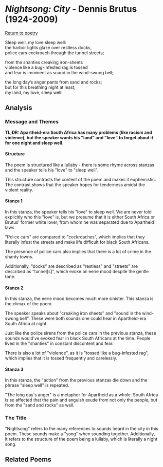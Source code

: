# *Nightsong: City* - Dennis Brutus (1924-2009)

[Return to poetry](/english/poetry)

Sleep well, my love sleep well:<br/>
the harbor lights glaze over restless docks,<br/>
police cars cockroach through the tunnel streets;

from the shanties creaking iron-sheets<br/>
violence like a bug-infested rag is tossed<br/>
and fear is imminent as sound in the wind-swung bell;

the long day’s anger pants from sand and rocks;<br/>
but for this breathing night at least,<br/>
my land, my love, sleep well.

## Analysis

### Message and Themes

**TL;DR: Apartheid-era South Africa has many problems (like racism and violence), but the speaker wants his "land" and "love" to forget about it for one night and sleep well.**

#### Structure

The poem is structured like a lullaby - there is some rhyme across stanzas and the speaker tells his "love" to "sleep well".

This structure contrasts the content of the poem and makes it euphemistic. The contrast shows that the speaker hopes for tenderness amidst the violent reality.

#### Stanza 1

In this stanza, the speaker tells his "love" to sleep well. We are never told explicitly who this "love" is, but we presume that it is either South Africa or Brutus' former white lover, from whom he was separated due to Apartheid laws.

"Police cars" are compared to "cockroaches", which implies that they literally infest the streets and make life difficult for black South Africans.

The presence of police cars also implies that there is a lot of crime in the shanty towns.

Additionally, "docks" are described as "restless" and "streets" are described as "tunnel\[s\]", which evoke an eerie mood despite the gentle tone.

#### Stanza 2

In this stanza, the eerie mood becomes much more sinister. This stanza is the climax of the poem.

The speaker speaks about "creaking iron sheets" and "sound in the wind-swung bell". These were both sounds one could hear in Apartheid-era South Africa at night.

Just like the police sirens from the police cars in the previous stanza, these sounds would've evoked fear in black South Africans at the time. People lived in the "shanties" in constant discontent and fear.

There is also a lot of "violence", as it is "tossed like a bug-infested rag", which implies that it is tossed frequently and carelessly.

#### Stanza 3

In this stanza, the "action" from the previous stanzas die down and the phrase "sleep well" is repeated.

"The long day's anger" is a metaphor for Apartheid as a whole. South Africa is so affected that the pain and anguish exude from not only the people, but from the "sand and rocks" as well.

### The Title

"Nightsong" refers to the many references to sounds heard in the city in this poem. These sounds make a "song" when sounding together. Additionally, it refers to the structure of the poem being a lullaby, which is literally a night song.

## Related Poems
